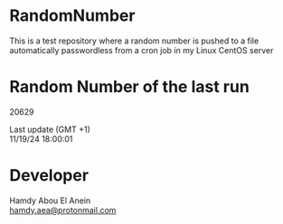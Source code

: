 # RandomNumber    
This is a test repository where a random number is pushed to a file automatically passwordless from a cron job in my Linux CentOS server    
# Random Number of the last run   
20629
      
Last update (GMT +1)    
11/19/24 18:00:01
# Developer    
Hamdy Abou El Anein   
hamdy.aea@protonmail.com
